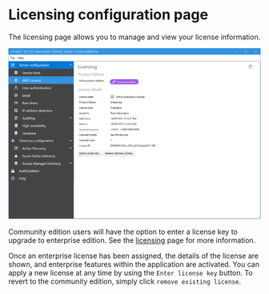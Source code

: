 # Licensing configuration page
The licensing page allows you to manage and view your license information.

![](../../images/ui-page-licensing.png)

Community edition users will have the option to enter a license key to upgrade to enterprise edition. See the [licensing](/about-ams/Licensing) page for more information.

Once an enterprise license has been assigned, the details of the license are shown, and enterprise features within the application are activated. You can apply a new license at any time by using the `Enter license key` button. To revert to the community edition, simply click `remove existing license`.
